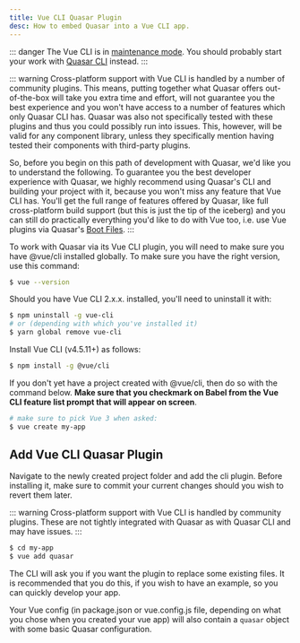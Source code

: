 ```yaml
---
title: Vue CLI Quasar Plugin
desc: How to embed Quasar into a Vue CLI app.
---
```


::: danger
The Vue CLI is in [maintenance mode](https://cli.vuejs.org). You should probably start your work with [Quasar CLI](/start/quasar-cli) instead.
:::

::: warning
Cross-platform support with Vue CLI is handled by a number of community plugins. This means, putting together what Quasar offers out-of-the-box will take you extra time and effort, will not guarantee you the best experience and you won't have access to a number of features which only Quasar CLI has. Quasar was also not specifically tested with these plugins and thus you could possibly run into issues. This, however, will be valid for any component library, unless they specifically mention having tested their components with third-party plugins.

So, before you begin on this path of development with Quasar, we'd like you to understand the following. To guarantee you the best developer experience with Quasar, we highly recommend using Quasar's CLI and building your project with it, because you won't miss any feature that Vue CLI has. You'll get the full range of features offered by Quasar, like full cross-platform build support (but this is just the tip of the iceberg) and you can still do practically everything you'd like to do with Vue too, i.e. use Vue plugins via Quasar's [Boot Files](/quasar-cli/boot-files#Anatomy-of-an-boot-file).
:::

To work with Quasar via its Vue CLI plugin, you will need to make sure you have @vue/cli installed globally. To make sure you have the right version, use this command:

```bash
$ vue --version
```

Should you have Vue CLI 2.x.x. installed, you'll need to uninstall it with:

```bash
$ npm uninstall -g vue-cli
# or (depending with which you've installed it)
$ yarn global remove vue-cli
```

Install Vue CLI (v4.5.11+) as follows:

```bash
$ npm install -g @vue/cli
```

If you don't yet have a project created with @vue/cli, then do so with the command below. **Make sure that you checkmark on Babel from the Vue CLI feature list prompt that will appear on screen**.

```bash
# make sure to pick Vue 3 when asked:
$ vue create my-app
```

## Add Vue CLI Quasar Plugin

Navigate to the newly created project folder and add the cli plugin. Before installing it, make sure to commit your current changes should you wish to revert them later.

::: warning
Cross-platform support with Vue CLI is handled by community plugins. These are not tightly integrated with Quasar as with Quasar CLI and may have issues.
:::

```bash
$ cd my-app
$ vue add quasar
```

The CLI will ask you if you want the plugin to replace some existing files. It is recommended that you do this, if you wish to have an example, so you can quickly develop your app.

Your Vue config (in package.json or vue.config.js file, depending on what you chose when you created your vue app) will also contain a `quasar` object with some basic Quasar configuration.
